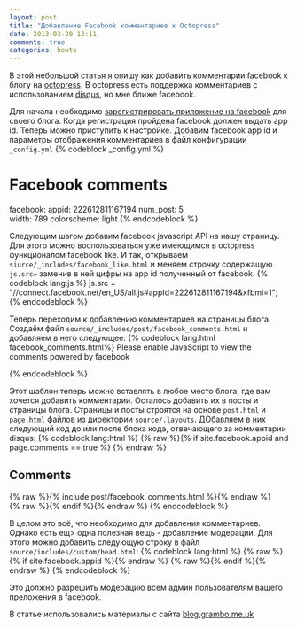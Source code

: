 ```yaml
---
layout: post
title: "Добавление Facebook комментариев к Octopress"
date: 2013-03-20 12:11
comments: true
categories: howto 
---
```


В этой небольшой статья я опишу как добавить комментарии facebook к блогу на [octopress](http://octopres.org). В octopress есть поддержка комментариев с использованием [disqus](http://disqus.com/), но мне ближе facebook.

Для начала необходимо [зарегистрировать приложение на facebook](https://developers.facebook.com/apps) для своего блога. Когда регистрация пройдена facebook  должен выдать app id. Теперь можно приступить к настройке. Добавим facebook app id и параметры отображения комментариев в файл конфигурации `_config.yml`
{% codeblock _config\.yml %}
# Facebook comments
facebook:
  appid: 222612811167194
  num_post: 5	
  width: 789
  colorscheme: light
{% endcodeblock %}

Следующим шагом добавим facebook javascript API на нашу страницу. Для этого можно воспользоваться уже имеющимся в octopress функционалом facebook like. И так, открываем `siurce/_includes/facebook_like.html` и меняем строчку содержащую `js.src=` заменив в ней цифры на app id полученный от facebook.
{% codeblock lang:js %}
js.src = "//connect.facebook.net/en_US/all.js#appId=222612811167194&xfbml=1";
{% endcodeblock %}

Теперь переходим к добавлению комментариев на страницы блога. Создаём файл `source/_includes/post/facebook_comments.html` и добавляем в него следующее:
{% codeblock lang:html facebook_comments\.html%}
<noscript>Please enable JavaScript to view the comments powered by facebook</a></noscript>
<div
  class="fb-comments"
  data-href="{% raw %}{{ site.url }}{{ page.url }}{% endraw %}"
  data-num-posts="{% raw %}{{ site.facebook.num_post }}{% endraw %}"
  data-width="{% raw %}{{ site.facebook.width }}{% endraw %}"
  data-colorscheme="{% raw %}{{ site.facebook.colorscheme }}{% endraw %}" ></div>
{% endcodeblock %}

Этот шаблон теперь можно вставлять в любое место блога, где вам хочется добавить комментарии. Осталось добавить их в посты и страницы блога. Страницы и посты строятся на основе `post.html` и `page.html` файлов из директории `source/.layouts`. ДОбавляем в них следующий код до или после блока кода, отвечающего за комментарии disqus:
{% codeblock lang:html %}
{% raw %}{% if site.facebook.appid and page.comments == true %} {% endraw %}
  <section>
    <h1>Comments</h1>
    <div id="facebook_comments" aria-live="polite">
      {% raw %}{% include post/facebook_comments.html %}{% endraw %}
    </div>
  </section>
{% raw %}{% endif %}{% endraw %}
{% endcodeblock %}

В целом это всё, что необходимо для добавления комментариев. Однако есть ещ> одна полезная вещь - добавление модерации. Для этого можно добавить следующую строку в файл `source/includes/custom/head.html`:
{% codeblock lang:html %}
{% raw %}{% if site.facebook.appid %}{% endraw %}
<meta property="fb:app_id" content="{% raw %}{{ site.facebook.appid }}{% endraw %}" />
{% raw %}{% endif %}{% endraw %}
{% endcodeblock %}

Это должно разрешить модерацию всем админ пользователям вашего преложения в facebook.

В статье использовались материалы с сайта [blog.grambo.me.uk](http://blog.grambo.me.uk/blog/2012/02/20/adding-facebook-comments-to-octopress/)
